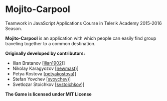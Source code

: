 # Mojito-Carpool
Teamwork in JavaScript Applications Course in Telerik Academy 2015-2016 Season.

**Mojito-Carpool** is an application with which people can easily find group traveling together to a common destination.

**Originally developed by contributors:**
* Ilian Bratanov [[ilian1902](https://github.com/ilian1902))]
* Nikolay Karagyozov [[newmast](https://github.com/newmast))]
* Petya Kostova [[petyakostova](https://github.com/petyakostova))]
* Stefan Yovchev [[syovchev](https://github.com/syovchev))]
* Svetlozar Stoichkov [[svstoichkov](https://github.com/svstoichkov))]

**The Game is licensed under MIT License**